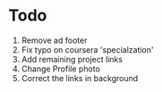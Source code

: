 # Todo
1. Remove ad footer
2. Fix typo on coursera 'specialzation'
3. Add remaining project links
4. Change Profile photo
5. Correct the links in background
